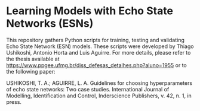 # Learning Models with Echo State Networks (ESNs)

This repository gathers Python scripts for training, testing and validating Echo State Network (ESN) models. These scripts were developed by Thiago Ushikoshi, Antonio Horta and Luis Aguirre. For more details, please refer to the thesis available at https://www.ppgee.ufmg.br/diss_defesas_detalhes.php?aluno=1955 or to the following paper:

USHIKOSHI, T. A.; AGUIRRE, L. A. Guidelines for choosing hyperparameters of echo state networks: Two case studies. International Journal of Modelling,        Identification and Control, Inderscience Publishers, v. 42, n. 1, in press.
